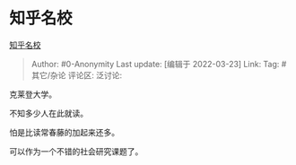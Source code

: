 # 知乎名校
[知乎名校](https://zhuanlan.zhihu.com/p/485958690)

> Author: #0-Anonymity
> Last update: [编辑于 2022-03-23]
> Link:
> Tag: #其它/杂论
> 评论区:
> 泛讨论:

克莱登大学。

不知多少人在此就读。

怕是比读常春藤的加起来还多。

可以作为一个不错的社会研究课题了。
